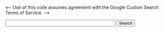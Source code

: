<-- Use of this code assumes agreement with the Google Custom Search Terms of Service. -->
<!-- The terms of service are available at http://www.google.com//cse/docs/tos.html -->
<form name="cse" id="searchbox_demo" action="https://www.google.com/cse">
  <input type="hidden" name="cref" value="" />
  <input type="hidden" name="ie" value="utf-8" />
  <input type="hidden" name="hl" value="" />
  <input name="q" type="text" size="40" />
  <input type="submit" name="sa" value="Search" />
</form>
<script type="text/javascript" src="https%3A%2F%2Fcse.google.com%2Fcse/tools/onthefly?form=searchbox_demo&lang="></script>

